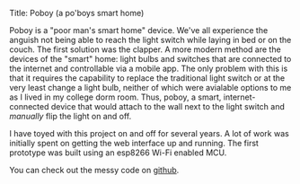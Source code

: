 Title: Poboy (a po'boys smart home)

Poboy is a "poor man's smart home" device.
We've all experience the anguish not being able to reach the light switch while laying in bed or on the couch.
The first solution was the clapper.
A more modern method are the devices of the "smart" home: light bulbs and switches that are connected to the internet and controllable via a mobile app.
The only problem with this is that it requires the capability to replace the traditional light switch or at the very least change a light bulb, neither of which were avialable options to me as I lived in my college dorm room.
Thus, poboy, a smart, internet-connected device that would attach to the wall next to the light switch and _manually_ flip the light on and off.

I have toyed with this project on and off for several years.  A lot of work was initially spent on getting the web interface up and running.  The first prototype was built using an esp8266 Wi-Fi enabled MCU.

You can check out the messy code on [github](https://github.com/ncmatson/poboy).